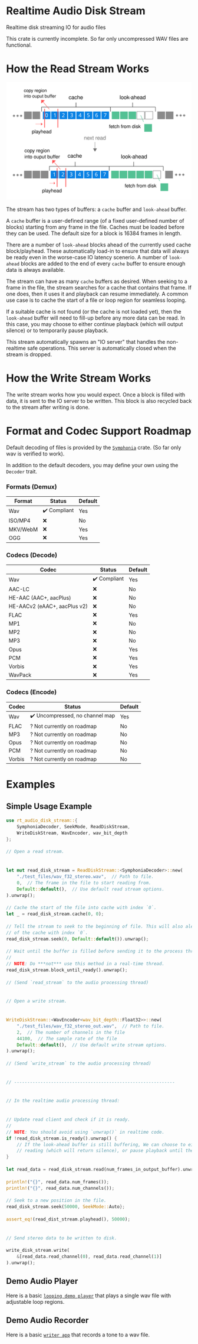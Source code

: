 # Realtime Audio Disk Stream
Realtime disk streaming IO for audio files

This crate is currently incomplete. So far only uncompressed WAV files are functional.


# How the Read Stream Works

<div><img src="how_it_works.svg", alt="how it works"></div>

The stream has two types of buffers: a `cache` buffer and `look-ahead` buffer.

A `cache` buffer is a user-defined range (of a fixed user-defined number of blocks) starting from any frame in the file. Caches must be loaded before they can be used. The default size for a block is 16384 frames in length.

There are a number of `look-ahead` blocks ahead of the currently used cache block/playhead. These automatically load-in to ensure that data will always be ready even in the worse-case IO latency scenerio. A number of `look-ahead` blocks are added to the end of every `cache` buffer to ensure enough data is always available.

The stream can have as many `cache` buffers as desired. When seeking to a frame in the file, the stream searches for a cache that contains that frame. If one does, then it uses it and playback can resume immediately. A common use case is to cache the start of a file or loop region for seamless looping.

If a suitable cache is not found (or the cache is not loaded yet), then the `look-ahead` buffer will need to fill-up before any more data can be read. In this case, you may choose to either continue playback (which will output silence) or to temporarily pause playback.

This stream automatically spawns an "IO server" that handles the non-realtime safe operations. This server is automatically closed when the stream is dropped.

# How the Write Stream Works

The write stream works how you would expect. Once a block is filled with data, it is sent to the IO server to be written. This block is also recycled back to the stream after writing is done.

# Format and Codec Support Roadmap

Default decoding of files is provided by the [`Symphonia`] crate. (So far only wav is verified to work).

In addition to the default decoders, you may define your own using the `Decoder` trait.

### Formats (Demux)

| Format   | Status                       | Default |
|----------|------------------------------|---------|
| Wav      | :heavy_check_mark: Compliant | Yes     |
| ISO/MP4  | :x:                          | No      |
| MKV/WebM | :x:                          | Yes     |
| OGG      | :x:                          | Yes     |

### Codecs (Decode)

| Codec                        | Status                       | Default |
|------------------------------|------------------------------|---------|
| Wav                          | :heavy_check_mark: Compliant | Yes     |
| AAC-LC                       | :x:                          | No      |
| HE-AAC (AAC+, aacPlus)       | :x:                          | No      |
| HE-AACv2 (eAAC+, aacPlus v2) | :x:                          | No      |
| FLAC                         | :x:                          | Yes     |
| MP1                          | :x:                          | No      |
| MP2                          | :x:                          | No      |
| MP3                          | :x:                          | No      |
| Opus                         | :x:                          | Yes     |
| PCM                          | :x:                          | Yes     |
| Vorbis                       | :x:                          | Yes     |
| WavPack                      | :x:                          | Yes     |

### Codecs (Encode)
| Codec                        | Status                                          | Default |
|------------------------------|-------------------------------------------------|---------|
| Wav                          | :heavy_check_mark: Uncompressed, no channel map | Yes     |
| FLAC                         | ? Not currently on roadmap                      | No      |
| MP3                          | ? Not currently on roadmap                      | No      |
| Opus                         | ? Not currently on roadmap                      | No      |
| PCM                          | ? Not currently on roadmap                      | No      |
| Vorbis                       | ? Not currently on roadmap                      | No      |

# Examples

## Simple Usage Example
```rust
use rt_audio_disk_stream::{
    SymphoniaDecoder, SeekMode, ReadDiskStream,
    WriteDiskStream, WavEncoder, wav_bit_depth
};

// Open a read stream.


let mut read_disk_stream = ReadDiskStream::<SymphoniaDecoder>::new(
    "./test_files/wav_f32_stereo.wav",  // Path to file.
    0,  // The frame in the file to start reading from.
    Default::default(),  // Use default read stream options.
).unwrap();

// Cache the start of the file into cache with index `0`.
let _ = read_disk_stream.cache(0, 0);

// Tell the stream to seek to the beginning of file. This will also alert the stream to the existence
// of the cache with index `0`.
read_disk_stream.seek(0, Default::default()).unwrap();

// Wait until the buffer is filled before sending it to the process thread.
//
// NOTE: Do ***not*** use this method in a real-time thread.
read_disk_stream.block_until_ready().unwrap();

// (Send `read_stream` to the audio processing thread)


// Open a write stream.


WriteDiskStream::<WavEncoder<wav_bit_depth::Float32>>::new(
    "./test_files/wav_f32_stereo_out.wav",  // Path to file.
    2,  // The number of channels in the file
    44100,  // The sample rate of the file
    Default::default(),  // Use default write stream options.
).unwrap();

// (Send `write_stream` to the audio processing thread)


// -------------------------------------------------------------


// In the realtime audio processing thread:


// Update read client and check if it is ready.
//
// NOTE: You should avoid using `unwrap()` in realtime code.
if !read_disk_stream.is_ready().unwrap() {
    // If the look-ahead buffer is still buffering, We can choose to either continue
    // reading (which will return silence), or pause playback until the buffer is filled.
}

let read_data = read_disk_stream.read(num_frames_in_output_buffer).unwrap();

println!("{}", read_data.num_frames());
println!("{}", read_data.num_channels());

// Seek to a new position in the file.
read_disk_stream.seek(50000, SeekMode::Auto};

assert_eq!(read_dist_stream.playhead(), 50000);


// Send stereo data to be written to disk.

write_disk_stream.write(
    &[read_data.read_channel(0), read_data.read_channel(1)]
).unwrap();
```

## Demo Audio Player
Here is a basic [`looping demo player`] that plays a single wav file with adjustable loop regions.

## Demo Audio Recorder
Here is a basic [`writer app`] that records a tone to a wav file.

[`Symphonia`]: https://github.com/pdeljanov/Symphonia
[`looping demo player`]: https://github.com/RustyDAW/rt-audio-disk-stream/tree/main/examples/demo_player
[`writer app`]: https://github.com/RustyDAW/rt-audio-disk-stream/tree/main/examples/demo_writer
